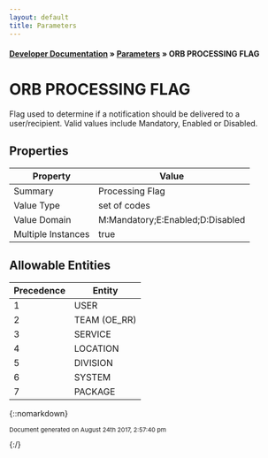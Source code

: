 ```yaml
---
layout: default
title: Parameters
---
```


#### [Developer Documentation](../index) &#187; [Parameters](TableOfContents) &#187; ORB PROCESSING FLAG<br/>
# ORB PROCESSING FLAG

Flag used to determine if a notification should be delivered to a user/recipient. Valid values include Mandatory, Enabled or Disabled.

## Properties

Property | Value
--- | ---
Summary | Processing Flag
Value Type | set of codes
Value Domain | M:Mandatory;E:Enabled;D:Disabled
Multiple Instances | true

## Allowable Entities

Precedence | Entity
--- | ---
1 | USER
2 | TEAM (OE_RR)
3 | SERVICE
4 | LOCATION
5 | DIVISION
6 | SYSTEM
7 | PACKAGE

{::nomarkdown} <br/><p style="font-size: 11px">Document generated on August 24th 2017, 2:57:40 pm</p>{:/}
